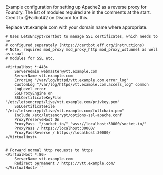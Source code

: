 Example configuration for setting up Apache2 as a reverse proxy for Foundry.  The list of modules required are in the comments at the start.  Credit to @Failbot42 on Discord for this.

Replace vtt.example.com with your domain name where appropriate.

```# Apache .conf for reverse proxy of Foundry VTT.
# Uses LetsEncypt/certbot to manage SSL certificates, which needs to be
# configured separately (https://certbot.eff.org/instructions)
# Note, requires mod_proxy mod_proxy_http mod_proxy_wstunnel as well as usual
# modules for SSL etc.

<VirtualHost *:443>
    ServerAdmin webmaster@vtt.example.com
    ServerName vtt.example.com
    ErrorLog "/var/log/httpd/vtt.example.com.error_log"
    CustomLog "/var/log/httpd/vtt.example.com.access_log" common
    LogLevel error
    SSLProxyEngine on
    SSLCertificateKeyFile "/etc/letsencrypt/live/vtt.example.com/privkey.pem"
    SSLCertificateFile "/etc/letsencrypt/live/vtt.example.com/fullchain.pem"
    Include /etc/letsencrypt/options-ssl-apache.conf
    ProxyPreserveHost On
    ProxyPass  "/socket.io/" "wss://localhost:30000/socket.io/"
    ProxyPass / https://localhost:30000/
    ProxyPassReverse / https://localhost:30000/
</VirtualHost>


# Forward normal http requests to https
<VirtualHost *:80>
    ServerName vtt.example.com
    Redirect permanent / https://vtt.example.com/
</VirtualHost>```